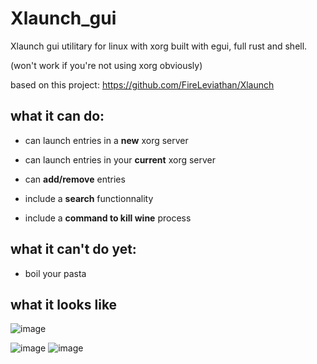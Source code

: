 # Xlaunch_gui

Xlaunch gui utilitary for linux with xorg built with egui, full rust and shell.

(won't work if you're not using xorg obviously)

based on this project: https://github.com/FireLeviathan/Xlaunch

## what it can do:

  - can launch entries in a **new** xorg server
  
  - can launch entries in your **current** xorg server 

  - can **add/remove** entries

  - include a **search** functionnality

  - include a **command to kill wine** process

## what it can't do yet:

  - boil your pasta

## what it looks like
  ![image](https://user-images.githubusercontent.com/60817322/148517743-7acc4655-a918-4a63-a59c-279b8a4017d7.png)

  ![image](https://user-images.githubusercontent.com/60817322/148409809-561f6021-8f7c-45f5-b0c6-0d2bc5a176bb.png)
  ![image](https://user-images.githubusercontent.com/60817322/148410571-1336d777-2aa8-45e1-ad5c-9d38919d0186.png)
